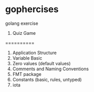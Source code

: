# gophercises
golang exercise

1. Quiz Game

==========

1. Application Structure
2. Variable Basic
3. Zero values (default values)
4. Comments and Naming Conventions
5. FMT package
6. Constants (basic, rules, untyped)
7. iota


